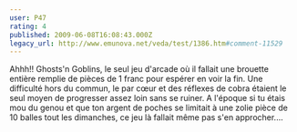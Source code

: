 ```yaml
---
user: P47
rating: 4
published: 2009-06-08T16:08:43.000Z
legacy_url: http://www.emunova.net/veda/test/1386.htm#comment-11529
---
```

Ahhh!! Ghosts'n Goblins, le seul jeu d'arcade où il fallait une brouette entière remplie de pièces de 1 franc pour espérer en voir la fin.
Une difficulté hors du commun, le par cœur et des réflexes de cobra étaient le seul moyen de progresser assez loin sans se ruiner.
A l'époque si tu étais mou du genou et que ton argent de poches se limitait à une zolie pièce de 10 balles tout les dimanches, ce jeu là fallait même pas s'en approcher....